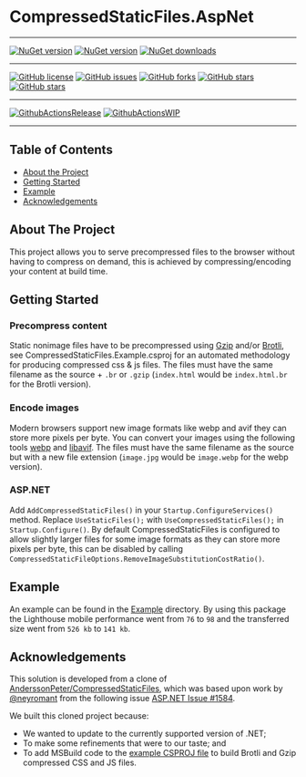 # CompressedStaticFiles.AspNet


---



[![NuGet version](https://img.shields.io/nuget/v/CompressedStaticFiles.AspNet?logo=nuget&label=nuget%20version&style=flat-square)](https://www.nuget.org/packages/CompressedStaticFiles.AspNet/)
[![NuGet version](https://img.shields.io/nuget/vpre/CompressedStaticFiles.AspNet?logo=nuget&label=nuget%20pre-release&style=flat-square)](https://www.nuget.org/packages/CompressedStaticFiles.AspNet/)
[![NuGet downloads](https://img.shields.io/nuget/dt/CompressedStaticFiles.AspNet?logo=nuget&label=nuget%20downloads&style=flat-square)](https://www.nuget.org/packages/CompressedStaticFiles.AspNet/)


---


[![GitHub license](https://img.shields.io/badge/license-Apache%202-blue.svg)](https://raw.githubusercontent.com/material-blazor/CompressedStaticFiles.AspNet/main/LICENSE)
[![GitHub issues](https://img.shields.io/github/issues/Material-Blazor/CompressedStaticFiles.AspNet?logo=github&style=flat-square)](https://github.com/Material-Blazor/CompressedStaticFiles.AspNet/issues)
[![GitHub forks](https://img.shields.io/github/forks/Material-Blazor/CompressedStaticFiles.AspNet?logo=github&style=flat-square)](https://github.com/Material-Blazor/CompressedStaticFiles.AspNet/network/members)
[![GitHub stars](https://img.shields.io/github/stars/Material-Blazor/CompressedStaticFiles.AspNet?logo=github&style=flat-square)](https://github.com/Material-Blazor/CompressedStaticFiles.AspNet/stargazers)
[![GitHub stars](https://img.shields.io/github/watchers/Material-Blazor/CompressedStaticFiles.AspNet?logo=github&style=flat-square)](https://github.com/Material-Blazor/CompressedStaticFiles.AspNet/watchers)

---

[![GithubActionsRelease](https://img.shields.io/github/actions/workflow/status/Material-Blazor/CompressedStaticFiles.AspNet/GithubActionsRelease.yml?label=actions%20release&logo=github&style=flat-square)](https://github.com/Material-Blazor/HttpSecurity.AspNet/actions/workflows/GithubActionsRelease.yml)
[![GithubActionsWIP](https://img.shields.io/github/actions/workflow/status/Material-Blazor/CompressedStaticFiles.AspNet/GithubActionsWIP.yml?label=actions%20wip&logo=github&style=flat-square)](https://github.com/Material-Blazor/HttpSecurity.AspNet/actions/workflows/GithubActionsWIP.yml)

---




## Table of Contents
* [About the Project](#about-the-project)
* [Getting Started](#getting-started)
* [Example](#example)
* [Acknowledgements](#acknowledgements)

## About The Project
This project allows you to serve precompressed files to the browser without having to compress on demand, this is achieved by compressing/encoding your content at build time.

## Getting Started

### Precompress content
Static nonimage files have to be precompressed using [Gzip](https://en.wikipedia.org/wiki/Gzip) and/or [Brotli](https://en.wikipedia.org/wiki/Brotli), see CompressedStaticFiles.Example.csproj for an automated methodology for producing compressed css & js files.
The files must have the same filename as the source + `.br` or `.gzip` (`index.html` would be `index.html.br` for the Brotli version).

### Encode images
Modern browsers support new image formats like webp and avif they can store more pixels per byte.
You can convert your images using the following tools [webp](https://developers.google.com/speed/webp/download) and [libavif](https://github.com/AOMediaCodec/libavif).
The files must have the same filename as the source but with a new file extension (`image.jpg` would be `image.webp` for the webp version).

### ASP.NET
Add `AddCompressedStaticFiles()` in your `Startup.ConfigureServices()` method.
Replace `UseStaticFiles();` with `UseCompressedStaticFiles();` in `Startup.Configure()`.
By default CompressedStaticFiles is configured to allow slightly larger files for some image formats as they can store more pixels per byte, this can be disabled by calling `CompressedStaticFileOptions.RemoveImageSubstitutionCostRatio()`.

## Example
An example can be found in the [Example](https://github.com/material-blazor/CompressedStaticFiles.AspNet/tree/main/CompressedStaticFiles.Example) directory.
By using this package the Lighthouse mobile performance went from `76` to `98` and the transferred size went from `526 kb` to `141 kb`.

## Acknowledgements
    
This solution is developed from a clone of [AnderssonPeter/CompressedStaticFiles](https://github.com/AnderssonPeter/CompressedStaticFiles),
which was based upon work by [@neyromant](https://github.com/neyromant) from the following issue [ASP.NET Issue #1584](https://github.com/aspnet/Home/issues/1584#issuecomment-227455026).

We built this cloned project because:

- We wanted to update to the currently supported version of .NET;
- To make some refinements that were to our taste; and
- To add MSBuild code to the [example CSPROJ file](https://github.com/Material-Blazor/CompressedStaticFiles.AspNet/blob/main/CompressedStaticFiles.Example/CompressedStaticFiles.Example.csproj#L13) to build Brotli and Gzip compressed CSS and JS files.